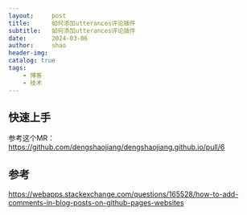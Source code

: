 ```yaml
---
layout:     post
title:      如何添加utterances评论插件
subtitle:   如何添加utterances评论插件
date:       2024-03-06 				
author:     shao 						
header-img: 
catalog: true 					
tags:								
    - 博客
    - 技术
---
```


## 快速上手
参考这个MR：https://github.com/dengshaojiang/dengshaojiang.github.io/pull/6

## 参考
https://webapps.stackexchange.com/questions/165528/how-to-add-comments-in-blog-posts-on-github-pages-websites
